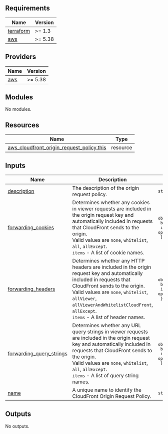 <!-- BEGIN_TF_DOCS -->
## Requirements

| Name | Version |
|------|---------|
| <a name="requirement_terraform"></a> [terraform](#requirement\_terraform) | >= 1.3 |
| <a name="requirement_aws"></a> [aws](#requirement\_aws) | >= 5.38 |

## Providers

| Name | Version |
|------|---------|
| <a name="provider_aws"></a> [aws](#provider\_aws) | >= 5.38 |

## Modules

No modules.

## Resources

| Name | Type |
|------|------|
| [aws_cloudfront_origin_request_policy.this](https://registry.terraform.io/providers/hashicorp/aws/latest/docs/resources/cloudfront_origin_request_policy) | resource |

## Inputs

| Name | Description | Type | Default | Required |
|------|-------------|------|---------|:--------:|
| <a name="input_description"></a> [description](#input\_description) | The description of the origin request policy. | `string` | `"Managed by Terraform."` | no |
| <a name="input_forwarding_cookies"></a> [forwarding\_cookies](#input\_forwarding\_cookies) | Determines whether any cookies in viewer requests are included in the origin request key and automatically included in requests that CloudFront sends to the origin.<br>    Valid values are `none`, `whitelist`, `all`, `allExcept`.<br>    `items` - A list of cookie names. | <pre>object({<br>    behavior = optional(string, "none")<br>    items    = optional(set(string), [])<br>  })</pre> | `{}` | no |
| <a name="input_forwarding_headers"></a> [forwarding\_headers](#input\_forwarding\_headers) | Determines whether any HTTP headers are included in the origin request key and automatically included in requests that CloudFront sends to the origin.<br>    Valid values are `none`, `whitelist`, `allViewer`, `allViewerAndWhitelistCloudFront`, `allExcept`.<br>    `items` - A list of header names. | <pre>object({<br>    behavior = optional(string, "none")<br>    items    = optional(set(string), [])<br>  })</pre> | `{}` | no |
| <a name="input_forwarding_query_strings"></a> [forwarding\_query\_strings](#input\_forwarding\_query\_strings) | Determines whether any URL query strings in viewer requests are included in the origin request key and automatically included in requests that CloudFront sends to the origin.<br>    Valid values are `none`, `whitelist`, `all`, `allExcept`.<br>    `items` - A list of query string names. | <pre>object({<br>    behavior = optional(string, "none")<br>    items    = optional(set(string), [])<br>  })</pre> | `{}` | no |
| <a name="input_name"></a> [name](#input\_name) | A unique name to identify the CloudFront Origin Request Policy. | `string` | n/a | yes |

## Outputs

No outputs.
<!-- END_TF_DOCS -->
